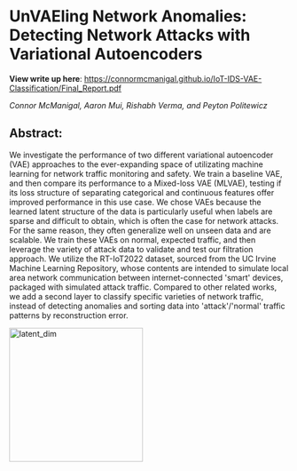 # UnVAEling Network Anomalies: Detecting Network Attacks with Variational Autoencoders

**View write up here**: https://connormcmanigal.github.io/IoT-IDS-VAE-Classification/Final_Report.pdf

*Connor McManigal, Aaron Mui, Rishabh Verma, and Peyton Politewicz*

## Abstract:

We investigate the performance of two different variational autoencoder (VAE) approaches to the ever-expanding space of utilizating machine learning for network traffic monitoring and safety. We train a baseline VAE, and then compare its performance to a Mixed-loss VAE (MLVAE), testing if its loss structure of separating categorical and continuous features offer improved performance in this use case. We chose VAEs because the learned latent structure of the data is particularly useful when labels are sparse and difficult to obtain, which is often the case for network attacks. For the same reason, they often generalize well on unseen data and are scalable. We train these VAEs on normal, expected traffic, and then leverage the variety of attack data to validate and test our filtration approach. We utilize the RT-IoT2022 dataset, sourced from the UC Irvine Machine Learning Repository, whose contents are intended to simulate local area network communication between internet-connected 'smart' devices, packaged with simulated attack traffic. Compared to other related works, we add a second layer to classify specific varieties of network traffic, instead of detecting anomalies and sorting data into 'attack'/'normal' traffic patterns by reconstruction error.

<img width="241" alt="latent_dim" src="https://github.com/connormcmanigal/IoT-IDS-VAE-Classification/assets/99215808/3387557a-fc2f-4e35-8aea-2ee6c19a6b48">

